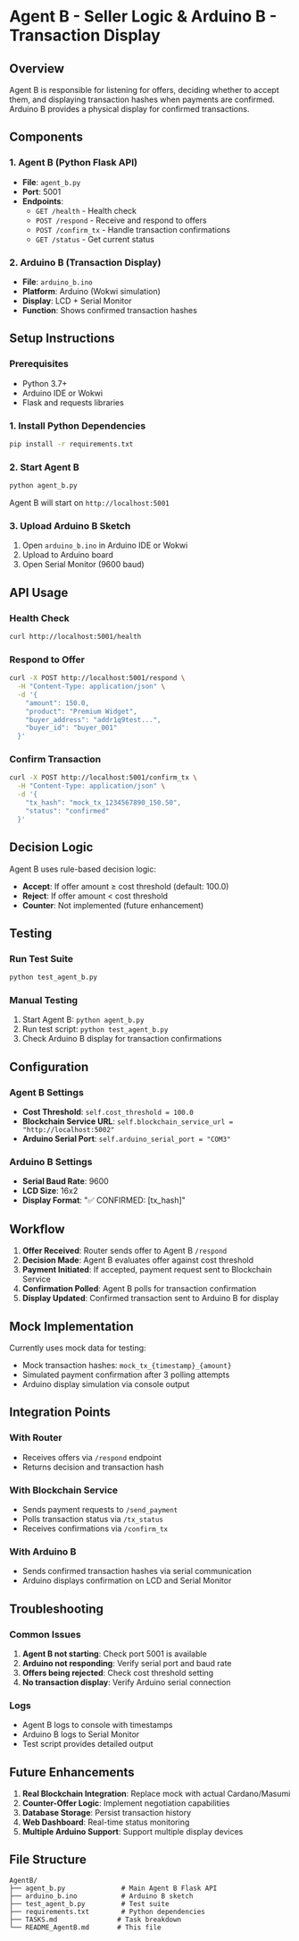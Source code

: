 # Agent B - Seller Logic & Arduino B - Transaction Display

## Overview
Agent B is responsible for listening for offers, deciding whether to accept them, and displaying transaction hashes when payments are confirmed. Arduino B provides a physical display for confirmed transactions.

## Components

### 1. Agent B (Python Flask API)
- **File**: `agent_b.py`
- **Port**: 5001
- **Endpoints**:
  - `GET /health` - Health check
  - `POST /respond` - Receive and respond to offers
  - `POST /confirm_tx` - Handle transaction confirmations
  - `GET /status` - Get current status

### 2. Arduino B (Transaction Display)
- **File**: `arduino_b.ino`
- **Platform**: Arduino (Wokwi simulation)
- **Display**: LCD + Serial Monitor
- **Function**: Shows confirmed transaction hashes

## Setup Instructions

### Prerequisites
- Python 3.7+
- Arduino IDE or Wokwi
- Flask and requests libraries

### 1. Install Python Dependencies
```bash
pip install -r requirements.txt
```

### 2. Start Agent B
```bash
python agent_b.py
```
Agent B will start on `http://localhost:5001`

### 3. Upload Arduino B Sketch
1. Open `arduino_b.ino` in Arduino IDE or Wokwi
2. Upload to Arduino board
3. Open Serial Monitor (9600 baud)

## API Usage

### Health Check
```bash
curl http://localhost:5001/health
```

### Respond to Offer
```bash
curl -X POST http://localhost:5001/respond \
  -H "Content-Type: application/json" \
  -d '{
    "amount": 150.0,
    "product": "Premium Widget",
    "buyer_address": "addr1q9test...",
    "buyer_id": "buyer_001"
  }'
```

### Confirm Transaction
```bash
curl -X POST http://localhost:5001/confirm_tx \
  -H "Content-Type: application/json" \
  -d '{
    "tx_hash": "mock_tx_1234567890_150.50",
    "status": "confirmed"
  }'
```

## Decision Logic

Agent B uses rule-based decision logic:
- **Accept**: If offer amount ≥ cost threshold (default: 100.0)
- **Reject**: If offer amount < cost threshold
- **Counter**: Not implemented (future enhancement)

## Testing

### Run Test Suite
```bash
python test_agent_b.py
```

### Manual Testing
1. Start Agent B: `python agent_b.py`
2. Run test script: `python test_agent_b.py`
3. Check Arduino B display for transaction confirmations

## Configuration

### Agent B Settings
- **Cost Threshold**: `self.cost_threshold = 100.0`
- **Blockchain Service URL**: `self.blockchain_service_url = "http://localhost:5002"`
- **Arduino Serial Port**: `self.arduino_serial_port = "COM3"`

### Arduino B Settings
- **Serial Baud Rate**: 9600
- **LCD Size**: 16x2
- **Display Format**: "✅ CONFIRMED: [tx_hash]"

## Workflow

1. **Offer Received**: Router sends offer to Agent B `/respond`
2. **Decision Made**: Agent B evaluates offer against cost threshold
3. **Payment Initiated**: If accepted, payment request sent to Blockchain Service
4. **Confirmation Polled**: Agent B polls for transaction confirmation
5. **Display Updated**: Confirmed transaction sent to Arduino B for display

## Mock Implementation

Currently uses mock data for testing:
- Mock transaction hashes: `mock_tx_{timestamp}_{amount}`
- Simulated payment confirmation after 3 polling attempts
- Arduino display simulation via console output

## Integration Points

### With Router
- Receives offers via `/respond` endpoint
- Returns decision and transaction hash

### With Blockchain Service
- Sends payment requests to `/send_payment`
- Polls transaction status via `/tx_status`
- Receives confirmations via `/confirm_tx`

### With Arduino B
- Sends confirmed transaction hashes via serial communication
- Arduino displays confirmation on LCD and Serial Monitor

## Troubleshooting

### Common Issues
1. **Agent B not starting**: Check port 5001 is available
2. **Arduino not responding**: Verify serial port and baud rate
3. **Offers being rejected**: Check cost threshold setting
4. **No transaction display**: Verify Arduino serial connection

### Logs
- Agent B logs to console with timestamps
- Arduino B logs to Serial Monitor
- Test script provides detailed output

## Future Enhancements

1. **Real Blockchain Integration**: Replace mock with actual Cardano/Masumi
2. **Counter-Offer Logic**: Implement negotiation capabilities
3. **Database Storage**: Persist transaction history
4. **Web Dashboard**: Real-time status monitoring
5. **Multiple Arduino Support**: Support multiple display devices

## File Structure
```
AgentB/
├── agent_b.py              # Main Agent B Flask API
├── arduino_b.ino           # Arduino B sketch
├── test_agent_b.py         # Test suite
├── requirements.txt        # Python dependencies
├── TASKS.md               # Task breakdown
└── README_AgentB.md       # This file
```
